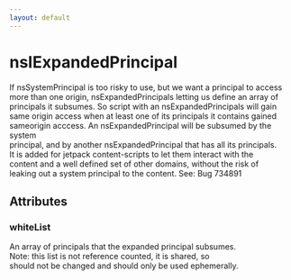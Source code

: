 ```yaml
---
layout: default
---
```


# nsIExpandedPrincipal #
  
If nsSystemPrincipal is too risky to use, but we want a principal to access  
more than one origin, nsExpandedPrincipals letting us define an array of  
principals it subsumes. So script with an nsExpandedPrincipals will gain  
same origin access when at least one of its principals it contains gained  
sameorigin acccess. An nsExpandedPrincipal will be subsumed by the system  
principal, and by another nsExpandedPrincipal that has all its principals.  
It is added for jetpack content-scripts to let them interact with the  
content and a well defined set of other domains, without the risk of  
leaking out a system principal to the content. See: Bug 734891  
  

## Attributes ##

### whiteList ###
  
An array of principals that the expanded principal subsumes.  
Note: this list is not reference counted, it is shared, so  
should not be changed and should only be used ephemerally.  
  
